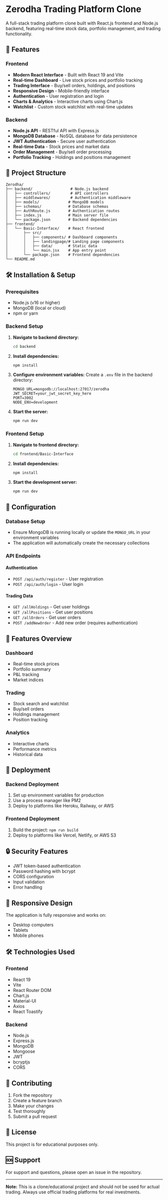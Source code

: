 # Zerodha Trading Platform Clone

A full-stack trading platform clone built with React.js frontend and Node.js backend, featuring real-time stock data, portfolio management, and trading functionality.

## 🚀 Features

### Frontend
- **Modern React Interface** - Built with React 19 and Vite
- **Real-time Dashboard** - Live stock prices and portfolio tracking
- **Trading Interface** - Buy/sell orders, holdings, and positions
- **Responsive Design** - Mobile-friendly interface
- **Authentication** - User registration and login
- **Charts & Analytics** - Interactive charts using Chart.js
- **Watchlist** - Custom stock watchlist with real-time updates

### Backend
- **Node.js API** - RESTful API with Express.js
- **MongoDB Database** - NoSQL database for data persistence
- **JWT Authentication** - Secure user authentication
- **Real-time Data** - Stock prices and market data
- **Order Management** - Buy/sell order processing
- **Portfolio Tracking** - Holdings and positions management

## 📁 Project Structure

```
Zerodha/
├── backend/                 # Node.js backend
│   ├── controllers/         # API controllers
│   ├── middlewares/         # Authentication middleware
│   ├── models/             # MongoDB models
│   ├── schemas/            # Database schemas
│   ├── AuthRoute.js        # Authentication routes
│   ├── index.js            # Main server file
│   └── package.json        # Backend dependencies
├── frontend/
│   └── Basic-Interface/    # React frontend
│       ├── src/
│       │   ├── components/ # Dashboard components
│       │   ├── landingpage/# Landing page components
│       │   ├── data/       # Static data
│       │   └── main.jsx    # App entry point
│       └── package.json    # Frontend dependencies
└── README.md
```

## 🛠️ Installation & Setup

### Prerequisites
- Node.js (v16 or higher)
- MongoDB (local or cloud)
- npm or yarn

### Backend Setup

1. **Navigate to backend directory:**
   ```bash
   cd backend
   ```

2. **Install dependencies:**
   ```bash
   npm install
   ```

3. **Configure environment variables:**
   Create a `.env` file in the backend directory:
   ```env
   MONGO_URL=mongodb://localhost:27017/zerodha
   JWT_SECRET=your_jwt_secret_key_here
   PORT=3002
   NODE_ENV=development
   ```

4. **Start the server:**
   ```bash
   npm run dev
   ```

### Frontend Setup

1. **Navigate to frontend directory:**
   ```bash
   cd frontend/Basic-Interface
   ```

2. **Install dependencies:**
   ```bash
   npm install
   ```

3. **Start the development server:**
   ```bash
   npm run dev
   ```

## 🔧 Configuration

### Database Setup
- Ensure MongoDB is running locally or update the `MONGO_URL` in your environment variables
- The application will automatically create the necessary collections

### API Endpoints

#### Authentication
- `POST /api/auth/register` - User registration
- `POST /api/auth/login` - User login

#### Trading Data
- `GET /allHoldings` - Get user holdings
- `GET /allPositions` - Get user positions
- `GET /allOrders` - Get user orders
- `POST /addNewOrder` - Add new order (requires authentication)

## 🎨 Features Overview

### Dashboard
- Real-time stock prices
- Portfolio summary
- P&L tracking
- Market indices

### Trading
- Stock search and watchlist
- Buy/sell orders
- Holdings management
- Position tracking

### Analytics
- Interactive charts
- Performance metrics
- Historical data

## 🚀 Deployment

### Backend Deployment
1. Set up environment variables for production
2. Use a process manager like PM2
3. Deploy to platforms like Heroku, Railway, or AWS

### Frontend Deployment
1. Build the project: `npm run build`
2. Deploy to platforms like Vercel, Netlify, or AWS S3

## 🔒 Security Features

- JWT token-based authentication
- Password hashing with bcrypt
- CORS configuration
- Input validation
- Error handling

## 📱 Responsive Design

The application is fully responsive and works on:
- Desktop computers
- Tablets
- Mobile phones

## 🛠️ Technologies Used

### Frontend
- React 19
- Vite
- React Router DOM
- Chart.js
- Material-UI
- Axios
- React Toastify

### Backend
- Node.js
- Express.js
- MongoDB
- Mongoose
- JWT
- bcryptjs
- CORS

## 🤝 Contributing

1. Fork the repository
2. Create a feature branch
3. Make your changes
4. Test thoroughly
5. Submit a pull request

## 📄 License

This project is for educational purposes only.

## 🆘 Support

For support and questions, please open an issue in the repository.

---

**Note:** This is a clone/educational project and should not be used for actual trading. Always use official trading platforms for real investments. 